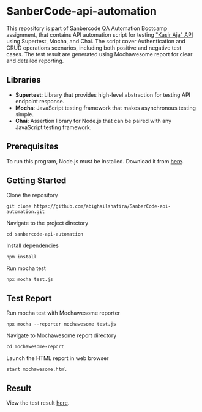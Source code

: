 # SanberCode-api-automation
This repository is part of Sanbercode QA Automation Bootcamp assignment, that contains API automation script for testing ["Kasir Aja" API](https://kasir-api.belajarqa.com) using Supertest, Mocha, and Chai. The script cover Authentication and CRUD operations scenarios, including both positive and negative test cases. The test result are generated using Mochawesome report for clear and detailed reporting.

## Libraries
- **Supertest**: Library that provides high-level abstraction for testing API endpoint response.
- **Mocha**: JavaScript testing framework that makes asynchronous testing simple.
- **Chai**: Assertion library for Node.js that can be paired with any JavaScript testing framework.

## Prerequisites
To run this program, Node.js must be installed. Download it from [here](https://nodejs.org/).

## Getting Started
Clone the repository
```
git clone https://github.com/abighailshafira/SanberCode-api-automation.git
```
Navigate to the project directory
```
cd sanbercode-api-automation
```
Install dependencies
```
npm install
```
Run mocha test
```
npx mocha test.js
```

## Test Report

Run mocha test with Mochawesome reporter
```
npx mocha --reporter mochawesome test.js
```
Navigate to Mochawesome report directory
```
cd mochawesome-report
```
Launch the HTML report in web browser
```
start mochawesome.html
```

## Result
View the test result [here](https://drive.google.com/drive/folders/1P5y5qKMgdMYMZJO63W7UTc1OkAvPnTTB?usp=sharing).
